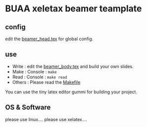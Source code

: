 # BUAA xeletax beamer teamplate

## config

edit the [beamer_head.tex](beamer_head.tex) for global config.

## use

- Write : edit the [beamer_body.tex](beamer_body.tex) and build your own slides.
- Make : Console : `make`
- Read : Console : `make read`
- Others : Please read the [Makefile](Makefile)

You can use the tiny latex editor gummi for building your project.

## OS & Software
please use linux....
please use xelatex....

